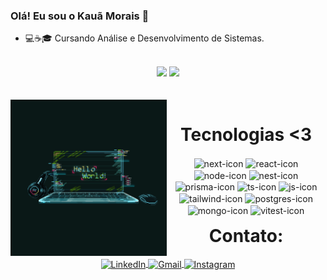 ### Olá! Eu sou o Kauã Morais 👋


- 💻☕🎓 Cursando Análise e Desenvolvimento de Sistemas.

<br/>

<div align="center">
    <img height="180em" src="https://github-readme-stats.vercel.app/api?username=moraiskaua&show_icons=true&theme=material-palenight&include_all_commits=true&count_private=true"/>
    <img height="180em" src="https://github-readme-stats.vercel.app/api/top-langs/?username=moraiskaua&layout=compact&langs_count=7&theme=material-palenight"/>
</div>

<br/>

<div  align="center"> 
  <div style="display: inline_block"><br>
    <img align="left" height="250" alt="coding-time" src="./code.gif">
    <h1 align="center">Tecnologias <3</h1>
    <img align="center" height="30" width="40" alt="next-icon" src="https://cdn.jsdelivr.net/gh/devicons/devicon/icons/nextjs/nextjs-original.svg" />
    <img align="center" height="30" width="40" alt="react-icon" src="https://cdn.jsdelivr.net/gh/devicons/devicon/icons/react/react-original.svg" />
    <img align="center" height="30" width="40" alt="node-icon" src="https://cdn.jsdelivr.net/gh/devicons/devicon/icons/nodejs/nodejs-original.svg" />
    <img align="center" height="30" width="40" alt="nest-icon" src="https://cdn.jsdelivr.net/gh/devicons/devicon@latest/icons/nestjs/nestjs-original.svg" />
    <img align="center" height="30" width="40" alt="prisma-icon" src="https://cdn.jsdelivr.net/gh/devicons/devicon@latest/icons/prisma/prisma-original.svg" />
    <img align="center" height="30" width="40" alt="ts-icon"  src="https://cdn.jsdelivr.net/gh/devicons/devicon/icons/typescript/typescript-plain.svg" />
    <img align="center" height="30" width="40" alt="js-icon"  src="https://cdn.jsdelivr.net/gh/devicons/devicon/icons/javascript/javascript-plain.svg" />
    <img align="center" height="30" width="40" alt="tailwind-icon" src="https://cdn.jsdelivr.net/gh/devicons/devicon@latest/icons/tailwindcss/tailwindcss-original.svg" />
    <img align="center" height="30" width="40" alt="postgres-icon" src="https://cdn.jsdelivr.net/gh/devicons/devicon/icons/postgresql/postgresql-original.svg" />
    <img align="center" height="30" width="40" alt="mongo-icon" src="https://cdn.jsdelivr.net/gh/devicons/devicon@latest/icons/mongodb/mongodb-original.svg" />
    <img align="center" height="30" width="40" alt="vitest-icon" src="https://cdn.jsdelivr.net/gh/devicons/devicon@latest/icons/vitest/vitest-original.svg" />
   </div>
</div>

<div align="center">
    <h1 align="center" style="margin-top: 15px">Contato:</h1>
    <a href="https://www.linkedin.com/in/kauamorais03/" target="_blank"> <img align="center" height="30" alt="LinkedIn" src="https://img.shields.io/badge/LinkedIn-0077B5?style=for-the-badge&logo=linkedin&logoColor=white"/>
    <a href="mailto:moraiskaua.dev@gmail.com/" target="_blank"> <img align="center" height="30" alt="Gmail" src="https://img.shields.io/badge/Gmail-D14836?style=for-the-badge&logo=gmail&logoColor=white"/>
    <a href="https://www.instagram.com/_moraisx/" target="_blank"> <img align="center" height="30" alt="Instagram" src="https://img.shields.io/badge/Instagram-E4405F?style=for-the-badge&logo=instagram&logoColor=white"/>
</div>
